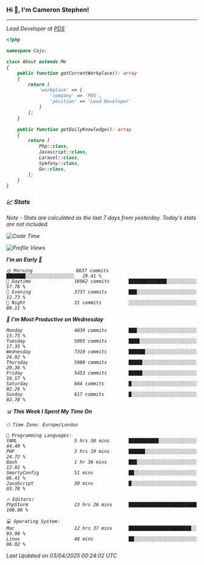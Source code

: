 ### Hi 👋, I'm Cameron Stephen!
<hr>
<p><em>Lead Developer at <a href="https://prindatasolutions.co.uk">PDS</a></p>


```php
<?php

namespace Cajs;

class About extends Me
{
    public function getCurrentWorkplace(): array
    {
        return [
            'workplace' => [
                'company' => 'PDS',
                'position' => 'Lead Developer'
            ]
        ];
    }

    public function getDailyKnowledge(): array
    {
        return [
            Php::class,
            Javascript::class,
            Laravel::class,
            Symfony::class,
            Go::class,
        ];
    }
}
```

### 📈 Stats
<p><em>Note - Stats are calculated as the last 7 days from yesterday. Today's stats are not included.</em></p>


<!--START_SECTION:waka-->
![Code Time](http://img.shields.io/badge/Code%20Time-4%2C435%20hrs%204%20mins-blue)

![Profile Views](http://img.shields.io/badge/Profile%20Views-0-blue)

**I'm an Early 🐤** 

```text
🌞 Morning                8637 commits        ███████░░░░░░░░░░░░░░░░░░   29.41 % 
🌆 Daytime                16962 commits       ██████████████░░░░░░░░░░░   57.76 % 
🌃 Evening                3737 commits        ███░░░░░░░░░░░░░░░░░░░░░░   12.73 % 
🌙 Night                  31 commits          ░░░░░░░░░░░░░░░░░░░░░░░░░   00.11 % 
```
📅 **I'm Most Productive on Wednesday** 

```text
Monday                   4039 commits        ███░░░░░░░░░░░░░░░░░░░░░░   13.75 % 
Tuesday                  5095 commits        ████░░░░░░░░░░░░░░░░░░░░░   17.35 % 
Wednesday                7319 commits        ██████░░░░░░░░░░░░░░░░░░░   24.92 % 
Thursday                 5980 commits        █████░░░░░░░░░░░░░░░░░░░░   20.36 % 
Friday                   5453 commits        █████░░░░░░░░░░░░░░░░░░░░   18.57 % 
Saturday                 664 commits         █░░░░░░░░░░░░░░░░░░░░░░░░   02.26 % 
Sunday                   817 commits         █░░░░░░░░░░░░░░░░░░░░░░░░   02.78 % 
```


📊 **This Week I Spent My Time On** 

```text
🕑︎ Time Zone: Europe/London

💬 Programming Languages: 
YAML                     5 hrs 58 mins       ███████████░░░░░░░░░░░░░░   44.49 % 
PHP                      3 hrs 19 mins       ██████░░░░░░░░░░░░░░░░░░░   24.72 % 
Bash                     1 hr 36 mins        ███░░░░░░░░░░░░░░░░░░░░░░   12.01 % 
SmartyConfig             51 mins             ██░░░░░░░░░░░░░░░░░░░░░░░   06.41 % 
JavaScript               30 mins             █░░░░░░░░░░░░░░░░░░░░░░░░   03.78 % 

🔥 Editors: 
PhpStorm                 13 hrs 26 mins      █████████████████████████   100.00 % 

💻 Operating System: 
Mac                      12 hrs 37 mins      ███████████████████████░░   93.98 % 
Linux                    48 mins             ██░░░░░░░░░░░░░░░░░░░░░░░   06.02 % 
```


 Last Updated on 03/04/2025 00:24:02 UTC
<!--END_SECTION:waka-->
